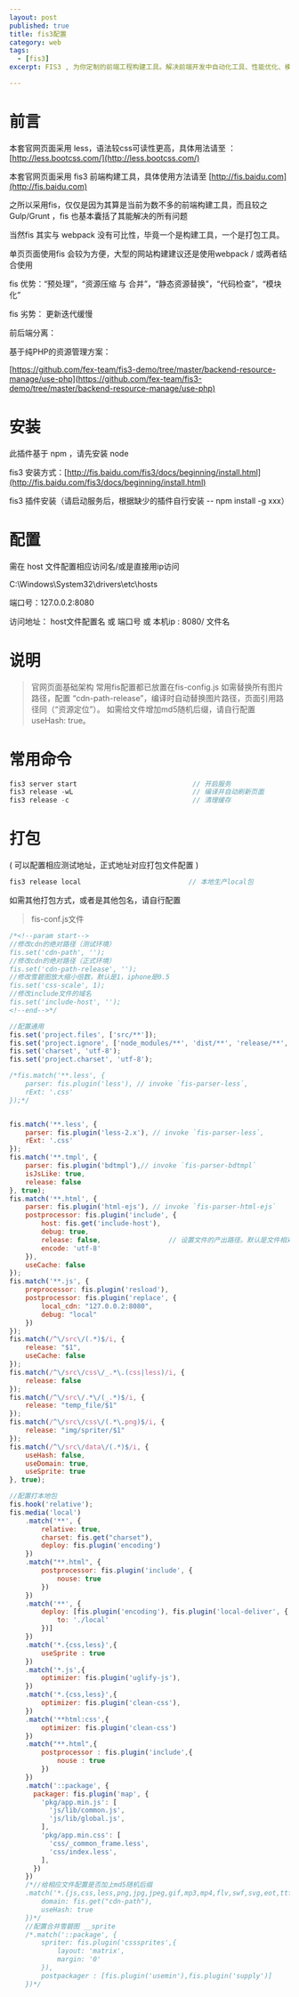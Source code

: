 ```yaml
---
layout: post
published: true
title: fis3配置
category: web
tags: 
  - [fis3]
excerpt: FIS3 , 为你定制的前端工程构建工具。解决前端开发中自动化工具、性能优化、模块化框架、开发规范、代码部署、开发流程等问题

---
```



# 前言
本套官网页面采用 less，语法较css可读性更高，具体用法请至 ：[http://less.bootcss.com/](http://less.bootcss.com/)

本套官网页面采用 fis3 前端构建工具，具体使用方法请至  [http://fis.baidu.com](http://fis.baidu.com)

之所以采用fis，仅仅是因为其算是当前为数不多的前端构建工具，而且较之 Gulp/Grunt ，fis 也基本囊括了其能解决的所有问题

当然fis 其实与 webpack 没有可比性，毕竟一个是构建工具，一个是打包工具。

单页页面使用fis 会较为方便，大型的网站构建建议还是使用webpack / 或两者结合使用

fis 优势：“预处理”，“资源压缩 与 合并”，“静态资源替换”，“代码检查”，“模块化”

fis 劣势： 更新迭代缓慢

前后端分离：

基于纯PHP的资源管理方案：

[https://github.com/fex-team/fis3-demo/tree/master/backend-resource-manage/use-php](https://github.com/fex-team/fis3-demo/tree/master/backend-resource-manage/use-php)

# 安装
此插件基于 npm ，请先安装 node

fis3 安装方式：[http://fis.baidu.com/fis3/docs/beginning/install.html](http://fis.baidu.com/fis3/docs/beginning/install.html)

fis3 插件安装（请启动服务后，根据缺少的插件自行安装 -- npm install -g xxx）

# 配置
需在 host 文件配置相应访问名/或是直接用ip访问

C:\Windows\System32\drivers\etc\hosts

端口号：127.0.0.2:8080

访问地址： host文件配置名 或 端口号 或 本机ip : 8080/ 文件名

# 说明
> 官网页面基础架构
> 常用fis配置都已放置在fis-config.js
> 如需替换所有图片路径，配置 “cdn-path-release”，编译时自动替换图片路径，页面引用路径同（“资源定位”）。
> 如需给文件增加md5随机后缀，请自行配置 useHash: true。

# 常用命令

```javascript
fis3 server start                             // 开启服务
fis3 release -wL                              // 编译并自动刷新页面
fis3 release -c                               // 清理缓存
```

# 打包
( 可以配置相应测试地址，正式地址对应打包文件配置 )

```javascript
fis3 release local                           // 本地生产local包
```

如需其他打包方式，或者是其他包名，请自行配置

>fis-conf.js文件

```javascript
/*<!--param start-->
//修改cdn的绝对路径（测试环境）
fis.set('cdn-path', '');
//修改cdn的绝对路径（正式环境）
fis.set('cdn-path-release', '');
//修改雪碧图放大缩小倍数，默认是1，iphone是0.5
fis.set('css-scale', 1);
//修改include文件的域名
fis.set('include-host', '');
<!--end-->*/

//配置通用
fis.set('project.files', ['src/**']);
fis.set('project.ignore', ['node_modules/**', 'dist/**', 'release/**', 'README.md', 'local/**', '.git/**', 'fis-conf.js']);
fis.set('charset', 'utf-8');
fis.set('project.charset', 'utf-8');

/*fis.match('**.less', {
    parser: fis.plugin('less'), // invoke `fis-parser-less`,
    rExt: '.css'
});*/


fis.match('**.less', {
    parser: fis.plugin('less-2.x'), // invoke `fis-parser-less`,
    rExt: '.css'
});
fis.match('**.tmpl', {
    parser: fis.plugin('bdtmpl'),// invoke `fis-parser-bdtmpl`
    isJsLike: true,
    release: false
}, true);
fis.match('**.html', {
    parser: fis.plugin('html-ejs'), // invoke `fis-parser-html-ejs`
    postprocessor: fis.plugin('include', {
        host: fis.get('include-host'),
        debug: true,
        release: false,                 // 设置文件的产出路径。默认是文件相对项目根目录的路径。 false表示不产出
        encode: 'utf-8'
    }),
    useCache: false
});
fis.match('**.js', {
    preprocessor: fis.plugin('resload'),
    postprocessor: fis.plugin('replace', {
        local_cdn: "127.0.0.2:8080",
        debug: "local"
    })
});
fis.match(/^\/src\/(.*)$/i, {
    release: "$1",
    useCache: false
});
fis.match(/^\/src\/css\/_.*\.(css|less)/i, {
    release: false
});
fis.match(/^\/src\/.*\/(_.*)$/i, {
    release: "temp_file/$1"
});
fis.match(/^\/src\/css\/(.*\.png)$/i, {
    release: "img/spriter/$1"
});
fis.match(/^\/src\/data\/(.*)$/i, {
    useHash: false,
    useDomain: true,
    useSprite: true
}, true);

//配置打本地包
fis.hook('relative');
fis.media('local')
    .match('**', {
        relative: true,
        charset: fis.get("charset"),
        deploy: fis.plugin('encoding')
    })
    .match("**.html", {
        postprocessor: fis.plugin('include', {
            nouse: true
        })
    })
    .match('**', {
        deploy: [fis.plugin('encoding'), fis.plugin('local-deliver', {
            to: './local'
        })]
    })   
    .match('*.{css,less}',{
        useSprite : true
    })
    .match('*.js',{
        optimizer: fis.plugin('uglify-js'),
    })   
    .match('*.{css,less}',{
        optimizer: fis.plugin('clean-css'),
    })
    .match('**html:css',{
        optimizer: fis.plugin('clean-css')
    })
    .match("**.html",{
        postprocessor : fis.plugin('include',{
            nouse : true
        })
    })
    .match('::package', {
      packager: fis.plugin('map', {
        'pkg/app.min.js': [
          'js/lib/common.js',
          'js/lib/global.js',
        ],
        'pkg/app.min.css': [
          'css/_common_frame.less',
          'css/index.less',
        ],
      })
    })
    /*//给相应文件配置是否加上md5随机后缀
    .match('*.{js,css,less,png,jpg,jpeg,gif,mp3,mp4,flv,swf,svg,eot,ttf,woff}',{
        domain: fis.get("cdn-path"),
        useHash: true
    })*/
    //配置合并雪碧图 __sprite
    /*.match('::package', {
        spriter: fis.plugin('csssprites',{
            layout: 'matrix',
            margin: '0'
        }),
        postpackager : [fis.plugin('usemin'),fis.plugin('supply')]
    })*/   


```
